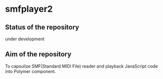 # smfplayer2
## Status of the repository
under development

## Aim of the repository
To capsulize SMF(Standard MIDI File) reader and playback JavaScript code into Polymer component. 
